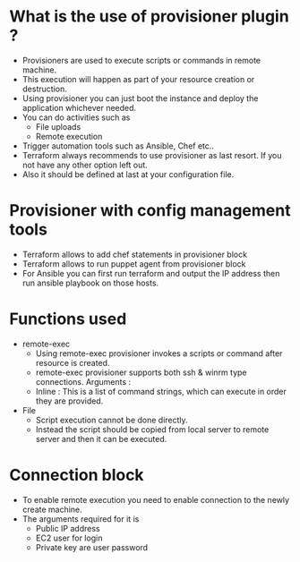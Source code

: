 # What is the use of provisioner plugin ?
- Provisioners are used to execute scripts or commands in remote machine.
- This execution will happen as part of your resource creation or destruction.
- Using provisioner you can just boot the instance and deploy the application whichever needed. 
- You can do activities such as 
    - File uploads 
    - Remote execution 
- Trigger automation tools such as Ansible, Chef etc.. 
- Terraform always recommends to use provisioner as last resort. If you not have any other option left out.
- Also it should be defined at last at your configuration file.


# Provisioner with config management tools
- Terraform allows to add chef statements in provisioner block
- Terraform allows to run puppet agent from provisioner block
- For Ansible you can first run terraform and output the IP address then run ansible playbook on those hosts.

# Functions used
* remote-exec
    - Using remote-exec provisioner invokes a scripts or command after resource is created.
    - remote-exec provisioner supports both ssh & winrm type connections.
    Arguments :
    - Inline : This is a list of command strings, which can execute in order they are provided.
* File
    - Script execution cannot be done directly.
    - Instead the script should be copied from local server to remote server and then it can be executed.

# Connection block
- To enable remote execution you need to enable connection to the newly create machine.
- The arguments required for it is 
    * Public IP address
    * EC2 user for login
    * Private key are user password

